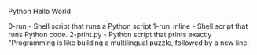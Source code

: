  Python Hello World

0-run - Shell script that runs a Python script
1-run_inline - Shell script that runs Python code.
2-print.py - Python script that prints exactly "Programming is like building a multilingual puzzle, followed by a new line.
